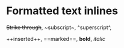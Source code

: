 ﻿# Formatted text inlines

~~Strike through~~, ~subscript~, ^superscript^, 

++inserted++, ==marked==, **bold**, *italic*

